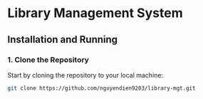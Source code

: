 # Library Management System

## Installation and Running

### 1. Clone the Repository

Start by cloning the repository to your local machine:

```bash
git clone https://github.com/nguyendien9203/library-mgt.git
